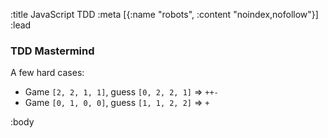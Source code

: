 :title JavaScript TDD
:meta [{:name "robots", :content "noindex,nofollow"}]
:lead
### TDD Mastermind

A few hard cases:

* Game `[2, 2, 1, 1]`, guess `[0, 2, 2, 1]` => `++-`
* Game `[0, 1, 0, 0]`, guess `[1, 1, 2, 2]` => `+`

:body
